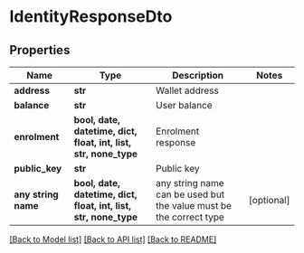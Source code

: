 # IdentityResponseDto


## Properties
Name | Type | Description | Notes
------------ | ------------- | ------------- | -------------
**address** | **str** | Wallet address | 
**balance** | **str** | User balance | 
**enrolment** | **bool, date, datetime, dict, float, int, list, str, none_type** | Enrolment response | 
**public_key** | **str** | Public key | 
**any string name** | **bool, date, datetime, dict, float, int, list, str, none_type** | any string name can be used but the value must be the correct type | [optional]

[[Back to Model list]](../README.md#documentation-for-models) [[Back to API list]](../README.md#documentation-for-api-endpoints) [[Back to README]](../README.md)


